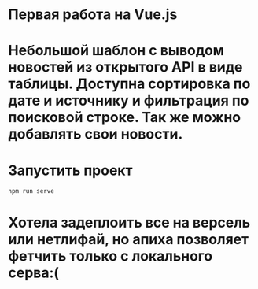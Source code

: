 # Первая работа на Vue.js

# Небольшой шаблон с выводом новостей из открытого API в виде таблицы. Доступна сортировка по дате и источнику и фильтрация по поисковой строке. Так же можно добавлять свои новости.

# Запустить проект
```
npm run serve
```
# Хотела задеплоить все на версель или нетлифай, но апиха позволяет фетчить только с локального серва:(


